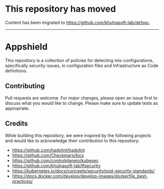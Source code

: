 # This repository has moved

Content has been migrated to https://github.com/khulnasoft-lab/defsec.

---

# Appshield

This repository is a collection of policies for detecting mis-configurations, specifically security issues, in configuration files and Infrastructure as Code definitions.

## Contributing
Pull requests are welcome. For major changes, please open an issue first to discuss what you would like to change.
Please make sure to update tests as appropriate.

## Credits
While building this repository, we were inspired by the following projects and would like to acknowledge their contribution to this repository:

- https://github.com/hadolint/hadolint
- https://github.com/Checkmarx/kics
- https://github.com/controlplaneio/kubesec
- https://github.com/khulnasoft-lab/tfsecurity
- https://kubernetes.io/docs/concepts/security/pod-security-standards/
- https://docs.docker.com/develop/develop-images/dockerfile_best-practices/
